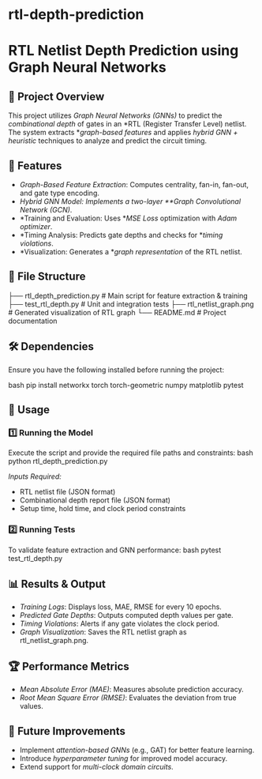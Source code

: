 # rtl-depth-prediction
# RTL Netlist Depth Prediction using Graph Neural Networks

## 📌 Project Overview
This project utilizes *Graph Neural Networks (GNNs)* to predict the *combinational depth* of gates in an *RTL (Register Transfer Level) netlist. The system extracts **graph-based features* and applies *hybrid GNN + heuristic* techniques to analyze and predict the circuit timing.

## 🚀 Features
- *Graph-Based Feature Extraction*: Computes centrality, fan-in, fan-out, and gate type encoding.
- *Hybrid GNN Model: Implements a two-layer **Graph Convolutional Network (GCN)*.
- *Training and Evaluation: Uses **MSE Loss* optimization with *Adam optimizer*.
- *Timing Analysis: Predicts gate depths and checks for **timing violations*.
- *Visualization: Generates a **graph representation* of the RTL netlist.

## 📂 File Structure

├── rtl_depth_prediction.py  # Main script for feature extraction & training
├── test_rtl_depth.py        # Unit and integration tests
├── rtl_netlist_graph.png    # Generated visualization of RTL graph
└── README.md                # Project documentation


## 🛠 Dependencies
Ensure you have the following installed before running the project:

bash
pip install networkx torch torch-geometric numpy matplotlib pytest


## 🎯 Usage
### 1️⃣ Running the Model
Execute the script and provide the required file paths and constraints:
bash
python rtl_depth_prediction.py

*Inputs Required:*
- RTL netlist file (JSON format)
- Combinational depth report file (JSON format)
- Setup time, hold time, and clock period constraints

### 2️⃣ Running Tests
To validate feature extraction and GNN performance:
bash
pytest test_rtl_depth.py


## 📊 Results & Output
- *Training Logs*: Displays loss, MAE, RMSE for every 10 epochs.
- *Predicted Gate Depths*: Outputs computed depth values per gate.
- *Timing Violations*: Alerts if any gate violates the clock period.
- *Graph Visualization*: Saves the RTL netlist graph as rtl_netlist_graph.png.

## 🏆 Performance Metrics
- *Mean Absolute Error (MAE)*: Measures absolute prediction accuracy.
- *Root Mean Square Error (RMSE)*: Evaluates the deviation from true values.

## 📌 Future Improvements
- Implement *attention-based GNNs* (e.g., GAT) for better feature learning.
- Introduce *hyperparameter tuning* for improved model accuracy.
- Extend support for *multi-clock domain circuits*.